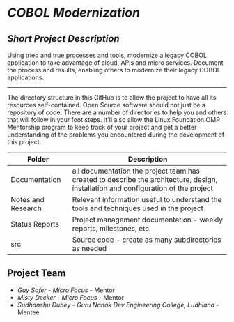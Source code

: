 # *COBOL Modernization*
## *Short Project Description*

Using tried and true processes and tools, modernize a legacy COBOL application to take advantage of cloud, APIs and micro services.
Document the process and results, enabling others to modernize their legacy COBOL applications.

---
The directory structure in this GitHub is to allow the project to have all its resources self-contained.
Open Source software should not just be a repository of code.  There are a number of directories to help you and others that will 
follow in your foot steps.  It'll also allow the Linux Foundation OMP Mentorship program to keep track of your project and get
a better understanding of the problems you encountered during the development of this project.

| Folder | Description |
|---|---|
| Documentation |  all documentation the project team has created to describe the architecture, design, installation and configuration of the project |
| Notes and Research | Relevant information useful to understand the tools and techniques used in the project |
| Status Reports | Project management documentation - weekly reports, milestones, etc. |
| src | Source code - create as many subdirectories as needed |

## Project Team
- *Guy Sofer*  - *Micro Focus* - Mentor
- *Misty Decker*  - *Micro Focus* - Mentor
- *Sudhanshu Dubey* - *Guru Nanak Dev Engineering College, Ludhiana* - Mentee
